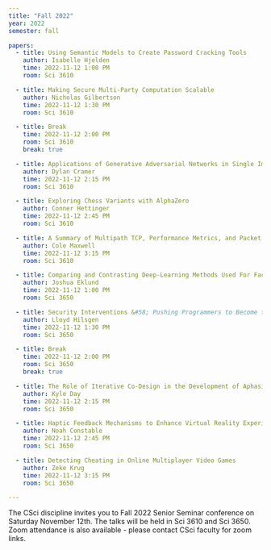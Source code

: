 ```yaml
---
title: "Fall 2022"
year: 2022
semester: fall

papers:
  - title: Using Semantic Models to Create Password Cracking Tools
    author: Isabelle Hjelden
    time: 2022-11-12 1:00 PM
    room: Sci 3610

  - title: Making Secure Multi-Party Computation Scalable
    author: Nicholas Gilbertson
    time: 2022-11-12 1:30 PM
    room: Sci 3610

  - title: Break
    time: 2022-11-12 2:00 PM
    room: Sci 3610
    break: true

  - title: Applications of Generative Adversarial Networks in Single Image Datasets 
    author: Dylan Cramer
    time: 2022-11-12 2:15 PM
    room: Sci 3610

  - title: Exploring Chess Variants with AlphaZero
    author: Conner Hettinger
    time: 2022-11-12 2:45 PM
    room: Sci 3610

  - title: A Summary of Multipath TCP, Performance Metrics, and Packet Scheduling Methods
    author: Cole Maxwell
    time: 2022-11-12 3:15 PM
    room: Sci 3610

  - title: Comparing and Contrasting Deep-Learning Methods Used For Face Swapping
    author: Joshua Eklund
    time: 2022-11-12 1:00 PM
    room: Sci 3650

  - title: Security Interventions &#58; Pushing Programmers to Become the Solution
    author: Lloyd Hilsgen
    time: 2022-11-12 1:30 PM
    room: Sci 3650

  - title: Break
    time: 2022-11-12 2:00 PM
    room: Sci 3650
    break: true

  - title: The Role of Iterative Co-Design in the Development of Aphasia and Dimentia-Related Assistive Technology 
    author: Kyle Day
    time: 2022-11-12 2:15 PM
    room: Sci 3650

  - title: Haptic Feedback Mechanisms to Enhance Virtual Reality Experiences
    author: Noah Constable
    time: 2022-11-12 2:45 PM
    room: Sci 3650

  - title: Detecting Cheating in Online Multiplayer Video Games 
    author: Zeke Krug
    time: 2022-11-12 3:15 PM
    room: Sci 3650

---
```


The CSci discipline invites you to Fall 2022 Senior Seminar conference on
Saturday November 12th.
The talks will be held in Sci 3610 and Sci 3650. 
Zoom attendance is also available - please contact CSci faculty for zoom links.  








